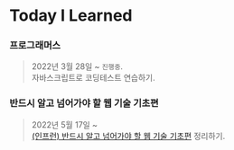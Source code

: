 # Today I Learned

### 프로그래머스
> 2022년 3월 28일 ~ `진행중`.  
> 자바스크립트로 코딩테스트 연습하기.


### 반드시 알고 넘어가야 할 웹 기술 기초편
> 2022년 5월 17일 ~  
> [(인프런) 반드시 알고 넘어가야 할 웹 기술 기초편](https://www.inflearn.com/course/%EC%9B%B9-%EA%B8%B0%EC%88%A0-%EA%B8%B0%EC%B4%88/dashboard) 정리하기.